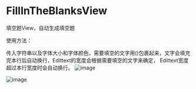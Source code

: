 # FillInTheBlanksView
填空题View，自动生成填空题


使用方法：

传入字符串以及字体大小和字体颜色，需要填空的文字用()包裹起来，文字会填充完本行后自动换行，Edittext的宽度会根据需要填空的文字来确定，
Edittext宽度超过本行宽度时会自动换行。
![image](https://github.com/yunyeLoveYoona/FillInTheBlanksView/blob/master/app/src/main/res/drawable-xhdpi/b.png)


![image](https://github.com/yunyeLoveYoona/FillInTheBlanksView/blob/master/app/src/main/res/drawable-xhdpi/a.png)

